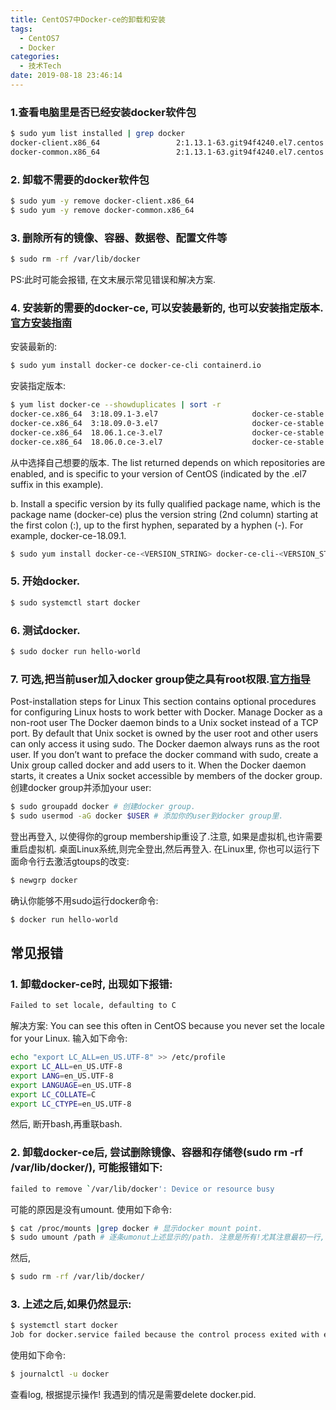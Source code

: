 ```yaml
---
title: CentOS7中Docker-ce的卸载和安装
tags:
  - CentOS7
  - Docker
categories:
  - 技术Tech
date: 2019-08-18 23:46:14
---
```

### 1.查看电脑里是否已经安装docker软件包
``` bash
$ sudo yum list installed | grep docker
docker-client.x86_64                 2:1.13.1-63.git94f4240.el7.centos @extras
docker-common.x86_64                 2:1.13.1-63.git94f4240.el7.centos @extras
```
### 2. 卸载不需要的docker软件包
``` bash
$ sudo yum -y remove docker-client.x86_64
$ sudo yum -y remove docker-common.x86_64
```
### 3. 删除所有的镜像、容器、数据卷、配置文件等
``` bash
$ sudo rm -rf /var/lib/docker
```
PS:此时可能会报错, 在文末展示常见错误和解决方案.
### 4. 安装新的需要的docker-ce, 可以安装最新的, 也可以安装指定版本. [官方安装指南](https://docs.docker.com/install/linux/docker-ce/centos/#install-using-the-repository) 
安装最新的:
``` bash
$ sudo yum install docker-ce docker-ce-cli containerd.io
```
安装指定版本:
``` bash
$ yum list docker-ce --showduplicates | sort -r
docker-ce.x86_64  3:18.09.1-3.el7                     docker-ce-stable
docker-ce.x86_64  3:18.09.0-3.el7                     docker-ce-stable
docker-ce.x86_64  18.06.1.ce-3.el7                    docker-ce-stable
docker-ce.x86_64  18.06.0.ce-3.el7                    docker-ce-stable
```
从中选择自己想要的版本. The list returned depends on which repositories are enabled, and is specific to your version of CentOS (indicated by the .el7 suffix in this example).

b. Install a specific version by its fully qualified package name, which is the package name (docker-ce) plus the version string (2nd column) starting at the first colon (:), up to the first hyphen, separated by a hyphen (-). For example, docker-ce-18.09.1.
``` bash
$ sudo yum install docker-ce-<VERSION_STRING> docker-ce-cli-<VERSION_STRING> containerd.io
```
### 5. 开始docker.
``` bash
$ sudo systemctl start docker
```
### 6. 测试docker.
``` bash
$ sudo docker run hello-world
```
### 7. 可选,把当前user加入docker group使之具有root权限.[官方指导](https://docs.docker.com/install/linux/linux-postinstall/)
Post-installation steps for Linux
This section contains optional procedures for configuring Linux hosts to work better with Docker.
Manage Docker as a non-root user
The Docker daemon binds to a Unix socket instead of a TCP port. By default that Unix socket is owned by the user root and other users can only access it using sudo. The Docker daemon always runs as the root user.
If you don’t want to preface the docker command with sudo, create a Unix group called docker and add users to it. When the Docker daemon starts, it creates a Unix socket accessible by members of the docker group.
创建docker group并添加your user:
``` bash
$ sudo groupadd docker # 创建docker group.
$ sudo usermod -aG docker $USER # 添加你的user到docker group里.
```
登出再登入, 以使得你的group membership重设了.注意, 如果是虚拟机,也许需要重启虚拟机. 桌面Linux系统,则完全登出,然后再登入.
在Linux里, 你也可以运行下面命令行去激活gtoups的改变:
``` bash
$ newgrp docker 
```
确认你能够不用sudo运行docker命令:
``` bash
$ docker run hello-world
```

## 常见报错
### 1. 卸载docker-ce时, 出现如下报错:
``` bash
Failed to set locale, defaulting to C
```
解决方案:
You can see this often in CentOS because you never set the locale for your Linux.
输入如下命令:
``` bash
echo "export LC_ALL=en_US.UTF-8" >> /etc/profile
export LC_ALL=en_US.UTF-8
export LANG=en_US.UTF-8
export LANGUAGE=en_US.UTF-8
export LC_COLLATE=C
export LC_CTYPE=en_US.UTF-8
```
然后, 断开bash,再重联bash.
### 2. 卸载docker-ce后, 尝试删除镜像、容器和存储卷(sudo rm -rf /var/lib/docker/), 可能报错如下:
``` bash
failed to remove `/var/lib/docker': Device or resource busy
```
可能的原因是没有umount. 使用如下命令:
``` bash
$ cat /proc/mounts |grep docker # 显示docker mount point.
$ sudo umount /path # 逐条umonut上述显示的/path. 注意是所有!尤其注意最初一行,容易忽略.
``` 
然后,
``` bash
$ sudo rm -rf /var/lib/docker/
```
### 3. 上述之后,如果仍然显示:
``` bash
$ systemctl start docker
Job for docker.service failed because the control process exited with error code. See "systemctl status docker.service" and "journalctl -xe" for details.
```
使用如下命令:
``` bash
$ journalctl -u docker
```
查看log, 根据提示操作! 我遇到的情况是需要delete docker.pid.
